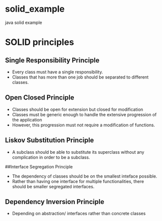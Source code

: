# solid_example
java solid example

# SOLID principles
## Single Responsibility Principle
- Every class must have a single responsibility.
- Classes that has more than one job should be separated to different classes.

## Open Closed Principle
- Classes should be open for extension but closed for modification
- Classes must be generic enough to handle the extensive progression of the application
- However, this progression must not require a modification of functions.

## Liskov Substitution Principle
- A subclass should be able to substitute its superclass without any complication
in order to be a subclass.

##Interface Segregation Principle
- The dependency of classes should be on the smallest inteface possible.
- Rather than having one interface for multiple functionalities, 
there should be smaller segregated interfaces.

## Dependency Inversion Principle
- Depending on abstraction/ interfaces rather than concrete classes